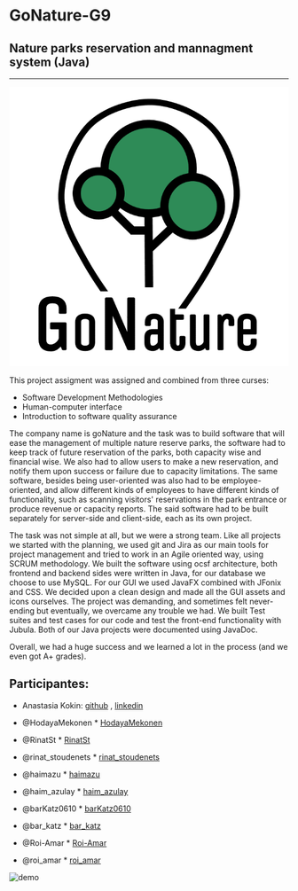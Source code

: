 # GoNature-G9
Nature parks reservation and mannagment system (Java)
----------------------

----------------------
![demo](assets/logo_new.png)

This project assigment was assigned and combined from three curses:
-	Software Development Methodologies
-	Human-computer interface
-	Introduction to software quality assurance

The company name is goNature and the task was to build software that will ease the management of multiple nature reserve parks, the software had to keep track of future reservation of the parks, both capacity wise and financial wise. We also had to allow users to make a new reservation, and notify them upon success or failure due to capacity limitations. The same software, besides being user-oriented was also had to be employee-oriented, and allow different kinds of employees to have different kinds of functionality, such as scanning visitors' reservations in the park entrance or produce revenue or capacity reports. The said software had to be built separately for server-side and client-side, each as its own project.

The task was not simple at all, but we were a strong team.
Like all projects we started with the planning, we used git and Jira as our main tools for project management and tried to work in an Agile oriented way, using SCRUM methodology.
We built the software using ocsf architecture, both frontend and backend sides were written in Java, for our database we choose to use MySQL.
For our GUI we used JavaFX combined with JFonix and CSS. We decided upon a clean design and made all the GUI assets and icons ourselves. The project was demanding, and sometimes felt never-ending but eventually, we overcame any trouble we had.
We built Test suites and test cases for our code and test the front-end functionality with Jubula.
Both of our Java projects were documented using JavaDoc.

Overall, we had a huge success and we learned a lot in the process (and we even got A+ grades).

Participantes:
--------------

* Anastasia Kokin:
[github](https://github.com/nastyak6) ,
[linkedin](https://www.linkedin.com/in/anastasia-kokin-957914197/)

* @HodayaMekonen	* [HodayaMekonen](https://github.com/HodayaMekonen)

* @RinatSt	* [RinatSt](https://github.com/RinatSt)
* @rinat_stoudenets	* [rinat_stoudenets](https://www.linkedin.com/in/rinat-stoudenets-169915127/)

* @haimazu	* [haimazu](https://github.com/haimazu)
* @haim_azulay	* [haim_azulay](https://www.linkedin.com/in/haimazulay/)

* @barKatz0610	* [barKatz0610](https://github.com/barKatz0610)
* @bar_katz	* [bar_katz](https://www.linkedin.com/in/bar-katz-a07b5019b/)

* @Roi-Amar	* [Roi-Amar](https://github.com/Roi-Amar)
* @roi_amar	* [roi_amar](https://www.linkedin.com/in/roi-amar-145718162/)

![demo](assets/demo.gif)
